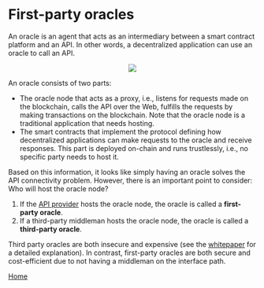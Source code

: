 # First-party oracles

An oracle is an agent that acts as an intermediary between a smart contract platform and an API.
In other words, a decentralized application can use an oracle to call an API.

<p align="center">
  <img src="https://github.com/clc-group/api3-docs/raw/master/figures/oracle.png" />
</p>

An oracle consists of two parts:
* The oracle node that acts as a proxy, i.e., listens for requests made on the blockchain, calls the API over the Web, fulfills the requests by making transactions on the blockchain.
Note that the oracle node is a traditional application that needs hosting.
* The smart contracts that implement the protocol defining how decentralized applications can make requests to the oracle and receive responses.
This part is deployed on-chain and runs trustlessly, i.e., no specific party needs to host it.

Based on this information, it looks like simply having an oracle solves the API connectivity problem.
However, there is an important point to consider:
Who will host the oracle node?
 
1. If the [API provider](/fundamentals/1-1-api.md#api-provider) hosts the oracle node, the oracle is called a **first-party oracle**.
2. If a third-party middleman hosts the oracle node, the oracle is called a **third-party oracle**.

Third party oracles are both insecure and expensive (see the [whitepaper](/README.md#whitepaper) for a detailed explanation).
In contrast, first-party oracles are both secure and cost-efficient due to not having a middleman on the interface path.

[Home](/README.md#contents)

